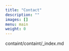 ```yaml
---
title: "Contact"
description: ""
images: []
menu: main
weight: 0
---
```


containt/containt/_index.md
